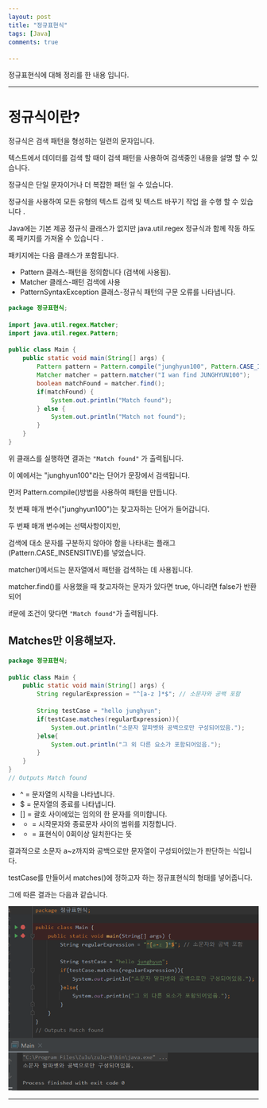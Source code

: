```yaml
---
layout: post
title: "정규표현식"
tags: [Java]
comments: true

---
```


정규표현식에 대해 정리를 한 내용 입니다.

---

# 정규식이란?

정규식은 검색 패턴을 형성하는 일련의 문자입니다. 

텍스트에서 데이터를 검색 할 때이 검색 패턴을 사용하여 검색중인 내용을 설명 할 수 있습니다.

정규식은 단일 문자이거나 더 복잡한 패턴 일 수 있습니다.

정규식을 사용하여 모든 유형의 텍스트 검색 및 텍스트 바꾸기 작업 을 수행 할 수 있습니다 .

Java에는 기본 제공 정규식 클래스가 없지만 java.util.regex 정규식과 함께 작동 하도록 패키지를 가져올 수 있습니다 . 

패키지에는 다음 클래스가 포함됩니다.

* Pattern 클래스-패턴을 정의합니다 (검색에 사용됨).
* Matcher 클래스-패턴 검색에 사용
* PatternSyntaxException 클래스-정규식 패턴의 구문 오류를 나타냅니다.

```java
package 정규표현식;

import java.util.regex.Matcher;
import java.util.regex.Pattern;

public class Main {
    public static void main(String[] args) {
        Pattern pattern = Pattern.compile("junghyun100", Pattern.CASE_INSENSITIVE);
        Matcher matcher = pattern.matcher("I wan find JUNGHYUN100");
        boolean matchFound = matcher.find();
        if(matchFound) {
            System.out.println("Match found");
        } else {
            System.out.println("Match not found");
        }
    }
}
```

위 클래스를 실행하면 결과는 `"Match found"` 가 출력됩니다.

이 예에서는 "junghyun100"라는 단어가 문장에서 검색됩니다.

먼저 Pattern.compile()방법을 사용하여 패턴을 만듭니다. 

첫 번째 매개 변수("junghyun100")는 찾고자하는 단어가 들어갑니다. 

두 번째 매개 변수에는 선택사항이지만, 

검색에 대소 문자를 구분하지 않아야 함을 나타내는 플래그(Pattern.CASE_INSENSITIVE)를 넣었습니다.

matcher()메서드는 문자열에서 패턴을 검색하는 데 사용됩니다. 

matcher.find()를 사용했을 때 찾고자하는 문자가 있다면 true, 아니라면 false가 반환되어

if문에 조건이 맞다면 `"Match found"`가 출력됩니다.

## Matches만 이용해보자.

```java
package 정규표현식;

public class Main {
    public static void main(String[] args) {
        String regularExpression = "^[a-z ]*$"; // 소문자와 공백 포함

        String testCase = "hello junghyun";
        if(testCase.matches(regularExpression)){
            System.out.println("소문자 알파벳와 공백으로만 구성되어있음.");
        }else{ 
            System.out.println("그 외 다른 요소가 포함되어있음.");
        }
    }
}
// Outputs Match found
```

* ^ = 문자열의 시작을 나타냅니다.
* $ = 문자열의 종료를 나타냅니다.
* [] = 괄호 사이에있는 임의의 한 문자를 의미합니다.
* - = 시작문자와 종료문자 사이의 범위를 지정합니다.
* * = 표현식이 0회이상 일치한다는 뜻

결과적으로 소문자 a~z까지와 공백으로만 문자열이 구성되어있는가 판단하는 식입니다.

testCase를 만들어서 matches()에 정하고자 하는 정규표현식의 형태를 넣어줍니다.

그에 따른 결과는 다음과 같습니다.

<img src="https://raw.githubusercontent.com/junghyun100/junghyun100.github.io/master/images/2021%EB%85%84/0320/%EC%A0%95%EA%B7%9C%ED%91%9C%ED%98%84%EC%8B%9D.PNG">

---
